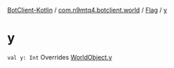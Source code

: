 [BotClient-Kotlin](../../index.md) / [com.n9mtq4.botclient.world](../index.md) / [Flag](index.md) / [y](.)


# y

`val y: Int`
Overrides [WorldObject.y](../-world-object/y.md)


